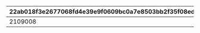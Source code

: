 |22ab018f3e2677068fd4e39e9f0609bc0a7e8503bb2f35f08ed2b5b87d34ccef|2936bd722facb56daf6bba1f654fe6ba9a76f5e840d4de97ebd51d3f725ed59b|a3d8a2151a2d53aecc478631078e7fdefdea6ebac1a25921e73ef7f2c9d3e2e3|0ec7da5170cf82a218d620e1c6ccedf80c516301f8e97ed0880361dcfd6731fa|fc97c7dba34bec26423371fadb786920cfe003b74b4cbb8946aee6dcacce6ba2|f38253fe59fe28107cfdc006846c12c4220c347a9660fccf1928ab29d8576672|4b1aa951cbc0a1cbd7d342658f43e12f58ce2d946aebca3672d633cf1abf4cd4|2f7fd1f75201f1b6615f79330c9bf2f26023f7da39cc4f328fbda2163ce08f7b|2639aae2e07b7af76803dcf862e591c1147584f7854caaf1940f4c5870d75c04|358449ebc78b7e10b7e6189f596916303030308de8da520454931e7aa1125308|6db49db5e2e29d9b43a8d0aa34be1a962c5fb45dd44460ac51759cc454745409|
| --- | --- | --- | --- | --- | --- | --- | --- | --- | --- | --- |
|2109008|2109006||2021/09/10 11:59:59|2021/08/23 11:59:59|2109007|2021/08/24 11:59:59|2021/08/15 15:00:00|1|bgm_M501|2021/08/17 12:00:00|